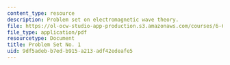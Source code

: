 ```yaml
---
content_type: resource
description: Problem set on electromagnetic wave theory.
file: https://ol-ocw-studio-app-production.s3.amazonaws.com/courses/6-632-electromagnetic-wave-theory-spring-2003/9df5adebb7edb915a213adf42edeafe5_ps1.pdf
file_type: application/pdf
resourcetype: Document
title: Problem Set No. 1
uid: 9df5adeb-b7ed-b915-a213-adf42edeafe5
---
```

